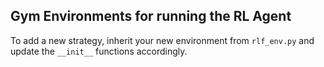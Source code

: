 ## Gym Environments for running the RL Agent

To add a new strategy, inherit your new environment from `rlf_env.py` and update the `__init__` functions accordingly.

